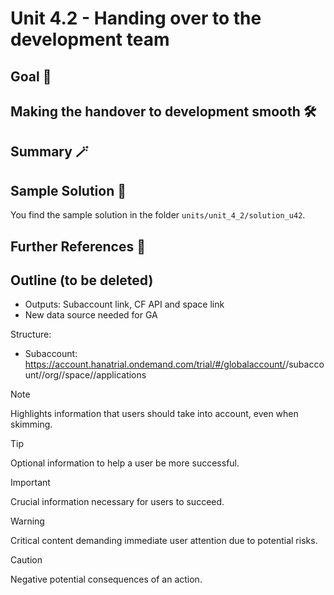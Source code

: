 # Unit 4.2 - Handing over to the development team

## Goal 🎯

## Making the handover to development smooth 🛠️

## Summary 🪄


## Sample Solution 🛟

You find the sample solution in the folder `units/unit_4_2/solution_u42`.

## Further References 📝


## Outline (to be deleted)

- Outputs: Subaccount link, CF API and space link
- New data source needed for GA

Structure:

- Subaccount: https://account.hanatrial.ondemand.com/trial/#/globalaccount/<Global Account ID>/subaccount/<Subaccount ID>/org/<ORG ID>/space/<Space ID>/applications


> [!NOTE]
> Highlights information that users should take into account, even when skimming.

> [!TIP]
> Optional information to help a user be more successful.

> [!IMPORTANT]
> Crucial information necessary for users to succeed.

> [!WARNING]
> Critical content demanding immediate user attention due to potential risks.

> [!CAUTION]
> Negative potential consequences of an action.
